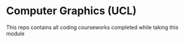 # Computer Graphics (UCL)

This repo contains all coding courseworks completed while taking this module

